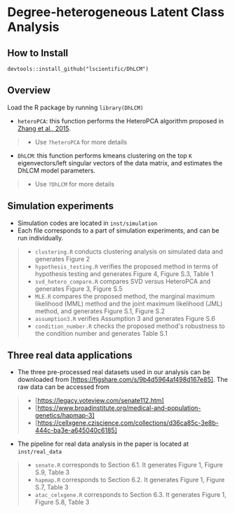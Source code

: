 # Degree-heterogeneous Latent Class Analysis

## How to Install
```devtools::install_github("lscientific/DhLCM")```

## Overview
Load the R package by running
```library(DhLCM)```
- ```heteroPCA```: this function performs the HeteroPCA algorithm proposed in [Zhang et al., 2015](https://arxiv.org/abs/1810.08316).
>- Use `?heteroPCA` for more details
- ```DhLCM```: this function performs kmeans clustering on the top ```K``` eigenvectors/left singular vectors of the data matrix, and estimates the DhLCM model parameters.
>- Use `?DhLCM` for more details

## Simulation experiments
- Simulation codes are located in `inst/simulation`
- Each file corresponds to a part of simulation experiments, and can be run individually.
>- `clustering.R` conducts clustering analysis on simulated data and generates Figure 2
>- `hypothesis_testing.R` verifies the proposed method in terms of hypothesis testing and generates Figure 4, Figure S.3, Table 1
>- `svd_hetero_compare.R` compares SVD versus HeteroPCA and generates Figure 3, Figure S.5
>- `MLE.R` compares the proposed method, the marginal maximum likelihood (MML) method and the joint maximum likelihood (JML) method, and generates Figure S.1, Figure S.2
>- `assumption3.R` verifies Assumption 3 and generates Figure S.6
>- `condition_number.R` checks the proposed method's robustness to the condition number and generates Table S.1


## Three real data applications
- The three pre-processed real datasets used in our analysis can be downloaded from [https://figshare.com/s/9b4d5964af498d167e85]. The raw data can be accessed from 
>- [https://legacy.voteview.com/senate112.htm] 
>- [https://www.broadinstitute.org/medical-and-population-genetics/hapmap-3]
>- [https://cellxgene.cziscience.com/collections/d36ca85c-3e8b-444c-ba3e-a645040c6185]
- The pipeline for real data analysis in the paper is located at `inst/real_data`
>- `senate.R` corresponds to Section 6.1. It generates Figure 1, Figure S.9, Table 3
>- `hapmap.R` corresponds to Section 6.2. It generates Figure 1, Figure S.7, Table 3
>- `atac_celxgene.R` corresponds to Section 6.3. It generates Figure 1, Figure S.8, Table 3

